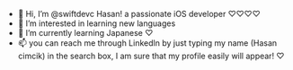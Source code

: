 - 👋 Hi, I’m @swiftdevc Hasan! a passionate iOS developer ♡♡♡♡
- 👀 I’m interested in learning new languages
- 🌱 I’m currently learning Japanese ♡
- 📫 you can reach me through Linkedln by just typing my name (Hasan cimcik) in the search box, I am sure that my profile easily will appear! ♡

<!---
swiftdevc/swiftdevc is a ✨ special ✨ repository because its `README.md` (this file) appears on your GitHub profile.
You can click the Preview link to take a look at your changes.
--->
